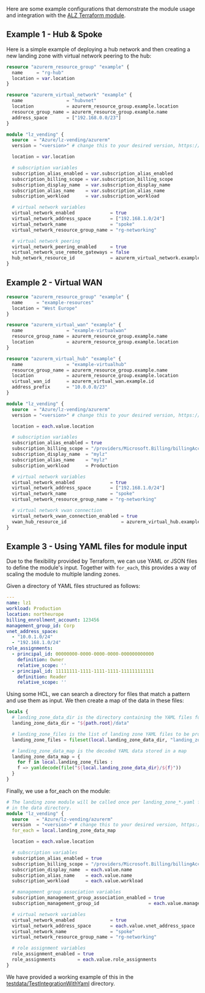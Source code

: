 <!-- markdownlint-disable MD041 -->
Here are some example configurations that demonstrate the module usage and integration with the [ALZ Terraform module][alz_tf_module].

## Example 1 - Hub & Spoke

Here is a simple example of deploying a hub network and then creating a new landing zone with virtual network peering to the hub:

```terraform
resource "azurerm_resource_group" "example" {
  name     = "rg-hub"
  location = var.location
}

resource "azurerm_virtual_network" "example" {
  name                = "hubvnet"
  location            = azurerm_resource_group.example.location
  resource_group_name = azurerm_resource_group.example.name
  address_space       = ["192.168.0.0/23"]
}

module "lz_vending" {
  source  = "Azure/lz-vending/azurerm"
  version = "<version>" # change this to your desired version, https://www.terraform.io/language/expressions/version-constraints

  location = var.location

  # subscription variables
  subscription_alias_enabled = var.subscription_alias_enabled
  subscription_billing_scope = var.subscription_billing_scope
  subscription_display_name  = var.subscription_display_name
  subscription_alias_name    = var.subscription_alias_name
  subscription_workload      = var.subscription_workload

  # virtual network variables
  virtual_network_enabled             = true
  virtual_network_address_space       = ["192.168.1.0/24"]
  virtual_network_name                = "spoke"
  virtual_network_resource_group_name = "rg-networking"

  # virtual network peering
  virtual_network_peering_enabled     = true
  virtual_network_use_remote_gateways = false
  hub_network_resource_id             = azurerm_virtual_network.example.id
}
```

## Example 2 - Virtual WAN

```terraform
resource "azurerm_resource_group" "example" {
  name     = "example-resources"
  location = "West Europe"
}

resource "azurerm_virtual_wan" "example" {
  name                = "example-virtualwan"
  resource_group_name = azurerm_resource_group.example.name
  location            = azurerm_resource_group.example.location
}

resource "azurerm_virtual_hub" "example" {
  name                = "example-virtualhub"
  resource_group_name = azurerm_resource_group.example.name
  location            = azurerm_resource_group.example.location
  virtual_wan_id      = azurerm_virtual_wan.example.id
  address_prefix      = "10.0.0.0/23"
}

module "lz_vending" {
  source  = "Azure/lz-vending/azurerm"
  version = "<version>" # change this to your desired version, https://www.terraform.io/language/expressions/version-constraints

  location = each.value.location

  # subscription variables
  subscription_alias_enabled = true
  subscription_billing_scope = "/providers/Microsoft.Billing/billingAccounts/1234567/enrollmentAccounts/123456"
  subscription_display_name  = "mylz"
  subscription_alias_name    = "mylz"
  subscription_workload      = Production

  # virtual network variables
  virtual_network_enabled             = true
  virtual_network_address_space       = ["192.168.1.0/24"]
  virtual_network_name                = "spoke"
  virtual_network_resource_group_name = "rg-networking"

  # virtual network vwan connection
  virtual_network_vwan_connection_enabled = true
  vwan_hub_resource_id                    = azurerm_virtual_hub.example.id
}
```

## Example 3 - Using YAML files for module input

Due to the flexibility provided by Terraform, we can use YAML or JSON files to define the module's input.
Together with `for_each`, this provides a way of scaling the module to multiple landing zones.

Given a directory of YAML files structured as follows:

```yaml
---
name: lz1
workload: Production
location: northeurope
billing_enrollment_account: 123456
management_group_id: Corp
vnet_address_space:
  - "10.0.1.0/24"
  - "192.168.1.0/24"
role_assignments:
  - principal_id: 00000000-0000-0000-0000-000000000000
    definition: Owner
    relative_scope: ''
  - principal_id: 11111111-1111-1111-1111-111111111111
    definition: Reader
    relative_scope: ''
```

Using some HCL, we can search a directory for files that match a pattern and use them as input.
We then create a map of the data in these files:

```terraform
locals {
  # landing_zone_data_dir is the directory containing the YAML files for the landing zones.
  landing_zone_data_dir = "${path.root}/data"

  # landing_zone_files is the list of landing zone YAML files to be processed
  landing_zone_files = fileset(local.landing_zone_data_dir, "landing_zone_*.yaml")

  # landing_zone_data_map is the decoded YAML data stored in a map
  landing_zone_data_map = {
    for f in local.landing_zone_files :
    f => yamldecode(file("${local.landing_zone_data_dir}/${f}"))
  }
}
```

Finally, we use a for_each on the module:

```terraform
# The landing zone module will be called once per landing_zone_*.yaml file
# in the data directory.
module "lz_vending" {
  source   = "Azure/lz-vending/azurerm"
  version  = "<version>" # change this to your desired version, https://www.terraform.io/language/expressions/version-constraints
  for_each = local.landing_zone_data_map

  location = each.value.location

  # subscription variables
  subscription_alias_enabled = true
  subscription_billing_scope = "/providers/Microsoft.Billing/billingAccounts/1234567/enrollmentAccounts/${each.value.billing_enrollment_account}"
  subscription_display_name  = each.value.name
  subscription_alias_name    = each.value.name
  subscription_workload      = each.value.workload

  # management group association variables
  subscription_management_group_association_enabled = true
  subscription_management_group_id                  = each.value.management_group_id

  # virtual network variables
  virtual_network_enabled             = true
  virtual_network_address_space       = each.value.vnet_address_space
  virtual_network_name                = "spoke"
  virtual_network_resource_group_name = "rg-networking"

  # role assignment variables
  role_assignment_enabled = true
  role_assignments        = each.value.role_assignments
}
```

We have provided a working example of this in the [testdata/TestIntegrationWithYaml](https://github.com/Azure/terraform-azurerm-lz-vending/tree/main/testdata/TestIntegrationWithYaml) directory.

[alz_tf_module]: https://aka.ms/alz/tf
